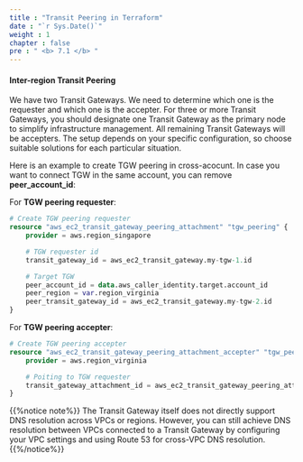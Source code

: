 ```yaml
---
title : "Transit Peering in Terraform"
date : "`r Sys.Date()`"
weight : 1
chapter : false
pre : " <b> 7.1 </b> "
---
```




#### Inter-region Transit Peering
We have two Transit Gateways. We need to determine which one is the requester and which one is the accepter. For three or more Transit Gateways, you should designate one Transit Gateway as the primary node to simplify infrastructure management. All remaining Transit Gateways will be accepters. The setup depends on your specific configuration, so choose suitable solutions for each particular situation.


Here is an example to create TGW peering in cross-acocunt. In case you want to connect TGW in the same account, you can remove **peer_account_id**:

For **TGW peering requester**:

```terraform
# Create TGW peering requester
resource "aws_ec2_transit_gateway_peering_attachment" "tgw_peering" {
    provider = aws.region_singapore

    # TGW requester id
    transit_gateway_id = aws_ec2_transit_gateway.my-tgw-1.id

    # Target TGW
    peer_account_id = data.aws_caller_identity.target.account_id
    peer_region = var.region_virginia  
    peer_transit_gateway_id = aws_ec2_transit_gateway.my-tgw-2.id
}
```

For **TGW peering accepter**:

```terraform
# Create TGW peering accepter
resource "aws_ec2_transit_gateway_peering_attachment_accepter" "tgw_peering_accepter" {
    provider = aws.region_virginia

    # Poiting to TGW requester
    transit_gateway_attachment_id = aws_ec2_transit_gateway_peering_attachment.tgw_peering.id
}
```



{{%notice note%}}
The Transit Gateway itself does not directly support DNS resolution across VPCs or regions. However, you can still achieve DNS resolution between VPCs connected to a Transit Gateway by configuring your VPC settings and using Route 53 for cross-VPC DNS resolution.
{{%/notice%}}